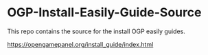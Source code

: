 # OGP-Install-Easily-Guide-Source

This repo contains the source for the install OGP easily guides.

https://opengamepanel.org/install_guide/index.html
